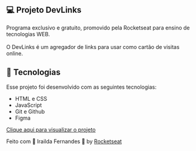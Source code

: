 ## 💻 Projeto DevLinks

Programa exclusivo e gratuito, promovido pela Rocketseat para ensino de tecnologias WEB.
<br>
<br>
O DevLinks é um agregador de links para usar como cartão de visitas online.

## 🚀 Tecnologias

Esse projeto foi desenvolvido com as seguintes tecnologias:

- HTML e CSS
- JavaScript
- Git e Github
- Figma

[Clique aqui para visualizar o projeto](https://iraildafernandes.github.io/devlinks)

Feito com &#x1F49C; Irailda Fernandes &#x1F43B; by <a href="https://rocketseat.com.br/">Rocketseat</a>
